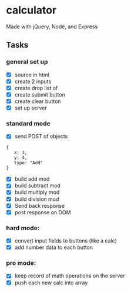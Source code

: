 # calculator
Made with jQuery, Node, and Express

## Tasks

### general set up

-[X] source in html
-[X] create 2 inputs
-[X] create drop list of 
-[X] create submit button
-[X] create clear button
-[X] set up server

### standard mode

-[X] send POST of objects
```
{
   x: 3,
   y: 4,
   type: "Add"
}

```
-[X] build add mod
-[X] build subtract mod
-[X] build multiply mod
-[X] build division mod
-[X] Send back response
-[X] post response on DOM

### hard mode:

-[X] convert input fields to buttons (like a calc)
-[X] add number data to each button

### pro mode:

-[X] keep record of math operations on the server
-[X] push each new calc into array
